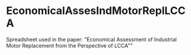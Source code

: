 # EconomicalAssesIndMotorReplLCCA
Spreadsheet used in the paper: "Economical Assessment of Industrial Motor Replacement from the Perspective of LCCA""

